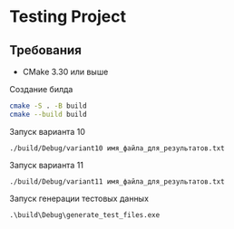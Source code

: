 # Testing Project


## Требования

- CMake 3.30 или выше

Создание билда
```bash
cmake -S . -B build 
cmake --build build
```

Запуск варианта 10
```shell
./build/Debug/variant10 имя_файла_для_результатов.txt
```

Запуск варианта 11
```shell
./build/Debug/variant11 имя_файла_для_результатов.txt
```

Запуск генерации тестовых данных
```shell
.\build\Debug\generate_test_files.exe
```
